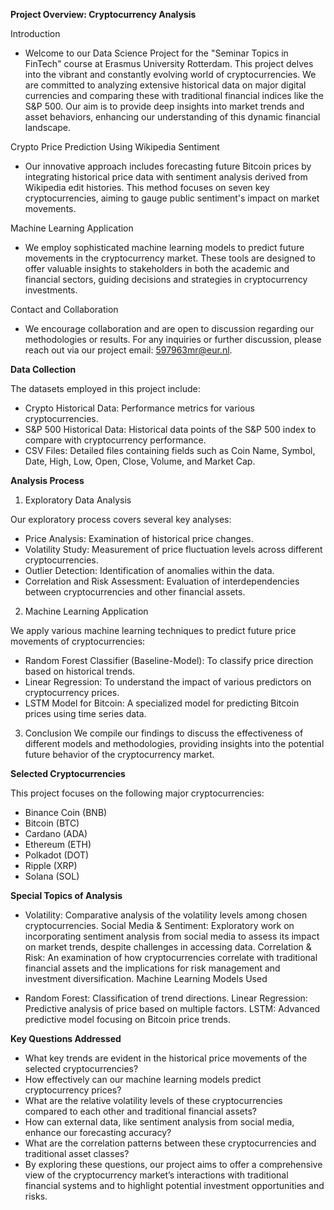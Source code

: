 **Project Overview: Cryptocurrency Analysis**

Introduction
- Welcome to our Data Science Project for the "Seminar Topics in FinTech" course at Erasmus University Rotterdam. This project delves into the vibrant and constantly evolving world of cryptocurrencies. We are committed to analyzing extensive historical data on major digital currencies and comparing these with traditional financial indices like the S&P 500. Our aim is to provide deep insights into market trends and asset behaviors, enhancing our understanding of this dynamic financial landscape.

Crypto Price Prediction Using Wikipedia Sentiment
- Our innovative approach includes forecasting future Bitcoin prices by integrating historical price data with sentiment analysis derived from Wikipedia edit histories. This method focuses on seven key cryptocurrencies, aiming to gauge public sentiment's impact on market movements.

Machine Learning Application
- We employ sophisticated machine learning models to predict future movements in the cryptocurrency market. These tools are designed to offer valuable insights to stakeholders in both the academic and financial sectors, guiding decisions and strategies in cryptocurrency investments.

Contact and Collaboration
- We encourage collaboration and are open to discussion regarding our methodologies or results. For any inquiries or further discussion, please reach out via our project email: 597963mr@eur.nl.


**Data Collection**

The datasets employed in this project include:

- Crypto Historical Data: Performance metrics for various cryptocurrencies.
- S&P 500 Historical Data: Historical data points of the S&P 500 index to compare with cryptocurrency performance.
- CSV Files: Detailed files containing fields such as Coin Name, Symbol, Date, High, Low, Open, Close, Volume, and Market Cap.

**Analysis Process**

1. Exploratory Data Analysis
   
Our exploratory process covers several key analyses:

- Price Analysis: Examination of historical price changes.
- Volatility Study: Measurement of price fluctuation levels across different cryptocurrencies.
- Outlier Detection: Identification of anomalies within the data.
- Correlation and Risk Assessment: Evaluation of interdependencies between cryptocurrencies and other financial assets.
  
2. Machine Learning Application
   
We apply various machine learning techniques to predict future price movements of cryptocurrencies:

- Random Forest Classifier (Baseline-Model): To classify price direction based on historical trends.
- Linear Regression: To understand the impact of various predictors on cryptocurrency prices.
- LSTM Model for Bitcoin: A specialized model for predicting Bitcoin prices using time series data.

3. Conclusion
We compile our findings to discuss the effectiveness of different models and methodologies, providing insights into the potential future behavior of the cryptocurrency market.

**Selected Cryptocurrencies**

This project focuses on the following major cryptocurrencies:

- Binance Coin (BNB)
- Bitcoin (BTC)
- Cardano (ADA)
- Ethereum (ETH)
- Polkadot (DOT)
- Ripple (XRP)
- Solana (SOL)
  
**Special Topics of Analysis**

- Volatility: Comparative analysis of the volatility levels among chosen cryptocurrencies.
Social Media & Sentiment: Exploratory work on incorporating sentiment analysis from social media to assess its impact on market trends, despite challenges in accessing data.
Correlation & Risk: An examination of how cryptocurrencies correlate with traditional financial assets and the implications for risk management and investment diversification.
Machine Learning Models Used

- Random Forest: Classification of trend directions.
Linear Regression: Predictive analysis of price based on multiple factors.
LSTM: Advanced predictive model focusing on Bitcoin price trends.

**Key Questions Addressed**
- What key trends are evident in the historical price movements of the selected cryptocurrencies?
- How effectively can our machine learning models predict cryptocurrency prices?
- What are the relative volatility levels of these cryptocurrencies compared to each other and traditional financial assets?
- How can external data, like sentiment analysis from social media, enhance our forecasting accuracy?
- What are the correlation patterns between these cryptocurrencies and traditional asset classes?
- By exploring these questions, our project aims to offer a comprehensive view of the cryptocurrency market’s interactions with traditional financial systems and to highlight potential investment opportunities and risks.
